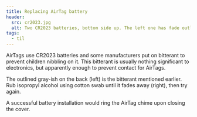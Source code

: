 ```yaml
---
title: Replacing AirTag battery
header:
  src: cr2023.jpg
  alt: Two CR2023 batteries, bottom side up. The left one has fade outlined ring around the edges, while the one on the right does not.
tags:
  - til
---
```


AirTags use CR2023 batteries and some manufacturers put on bitterant to prevent children nibbling on it. This bitterant is usually nothing significant to electronics, but apparently enough to prevent contact for AirTags.

The outlined gray-ish on the back (left) is the bitterant mentioned earlier. Rub isopropyl alcohol using cotton swab until it fades away (right), then try again.

A successful battery installation would ring the AirTag chime upon closing the cover.
